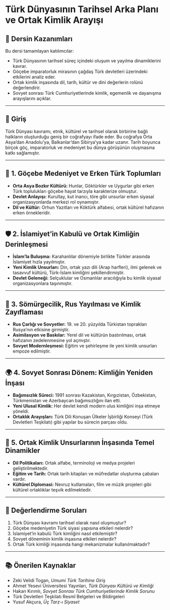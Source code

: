 # Türk Dünyasının Tarihsel Arka Planı ve Ortak Kimlik Arayışı

## 🎯 Dersin Kazanımları

Bu dersi tamamlayan katılımcılar:

- Türk Dünyasının tarihsel süreç içindeki oluşum ve yayılma dinamiklerini kavrar.
- Göçebe imparatorluk mirasının çağdaş Türk devletleri üzerindeki etkilerini analiz eder.
- Ortak kimlik inşasında dil, tarih, kültür ve dini değerlerin rolünü değerlendirir.
- Sovyet sonrası Türk Cumhuriyetlerinde kimlik, egemenlik ve dayanışma arayışlarını açıklar.

---

## 🧭 Giriş

Türk Dünyası kavramı, etnik, kültürel ve tarihsel olarak birbirine bağlı halkların oluşturduğu geniş bir coğrafyayı ifade eder. Bu coğrafya Orta Asya’dan Anadolu’ya, Balkanlar’dan Sibirya’ya kadar uzanır. Tarih boyunca birçok göç, imparatorluk ve medeniyet bu dünya görüşünün oluşmasına katkı sağlamıştır.

---

## 🏹 1. Göçebe Medeniyet ve Erken Türk Toplumları

- **Orta Asya Bozkır Kültürü:** Hunlar, Göktürkler ve Uygurlar gibi erken Türk toplulukları göçebe hayat tarzıyla karakterize olmuştur.
- **Devlet Anlayışı:** Kurultay, kut inancı, töre gibi unsurlar erken siyasal organizasyonlarda merkezi rol oynamıştır.
- **Dil ve Kültür:** Orhun Yazıtları ve Köktürk alfabesi, ortak kültürel hafızanın erken örnekleridir.

---

## 🛡️ 2. İslamiyet’in Kabulü ve Ortak Kimliğin Derinleşmesi

- **İslam’la Buluşma:** Karahanlılar dönemiyle birlikte Türkler arasında İslamiyet hızla yayılmıştır.
- **Yeni Kimlik Unsurları:** Din, ortak yazı dili (Arap harfleri), ilmi gelenek ve tasavvuf kültürü, Türk-İslam kimliğini şekillendirmiştir.
- **Devlet Geleneği:** Selçuklular ve Osmanlılar aracılığıyla bu kimlik siyasal organizasyonlara taşınmıştır.

---

## 🧩 3. Sömürgecilik, Rus Yayılması ve Kimlik Zayıflaması

- **Rus Çarlığı ve Sovyetler:** 19. ve 20. yüzyılda Türkistan toprakları Rusya’nın etkisine girmiştir.
- **Asimilasyon ve Baskılar:** Yerel dil ve kültürün bastırılması, ortak hafızanın zedelenmesine yol açmıştır.
- **Sovyet Modernleşmesi:** Eğitim ve şehirleşme ile yeni kimlik unsurları empoze edilmiştir.

---

## 🌍 4. Sovyet Sonrası Dönem: Kimliğin Yeniden İnşası

- **Bağımsızlık Süreci:** 1991 sonrası Kazakistan, Kırgızistan, Özbekistan, Türkmenistan ve Azerbaycan bağımsızlığını ilan etti.
- **Yeni Ulusal Kimlik:** Her devlet kendi modern ulus kimliğini inşa etmeye yöneldi.
- **Ortaklık Arayışları:** Türk Dili Konuşan Ülkeler İşbirliği Konseyi (Türk Devletleri Teşkilatı) gibi yapılar bu sürecin parçası oldu.

---

## 🤝 5. Ortak Kimlik Unsurlarının İnşasında Temel Dinamikler

- **Dil Politikaları:** Ortak alfabe, terminoloji ve medya projeleri geliştirilmektedir.
- **Eğitim ve Tarih:** Ortak tarih kitapları ve müfredatlar oluşturma çabaları vardır.
- **Kültürel Diplomasi:** Nevruz kutlamaları, film ve müzik projeleri gibi kültürel ortaklıklar teşvik edilmektedir.

---

## 📌 Değerlendirme Soruları

1. Türk Dünyası kavramı tarihsel olarak nasıl oluşmuştur?
2. Göçebe medeniyetin Türk siyasi yapısına etkileri nelerdir?
3. İslamiyet’in kabulü Türk kimliğini nasıl etkilemiştir?
4. Sovyet döneminin kimlik inşasına etkileri nelerdir?
5. Ortak Türk kimliği inşasında hangi mekanizmalar kullanılmaktadır?

---

## 📚 Önerilen Kaynaklar

- Zeki Velidi Togan, _Umumi Türk Tarihine Giriş_
- Ahmet Yesevi Üniversitesi Yayınları, _Türk Dünyası Kültürü ve Kimliği_
- Hakan Kırımlı, _Sovyet Sonrası Türk Cumhuriyetlerinde Kimlik Sorunu_
- Türk Devletleri Teşkilatı Resmî Belgeleri ve Bildirgeleri
- Yusuf Akçura, _Üç Tarz-ı Siyaset_
